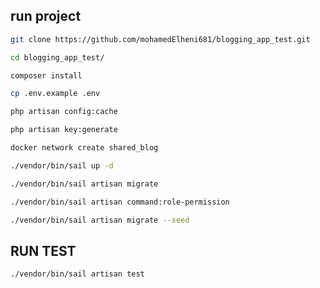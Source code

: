 ## run project
```bash
git clone https://github.com/mohamedElheni681/blogging_app_test.git
```
```bash
cd blogging_app_test/
```
```bash
composer install
```
```bash
cp .env.example .env
```
```bash
php artisan config:cache
```
```bash
php artisan key:generate
```
```bash
docker network create shared_blog
```
```bash
./vendor/bin/sail up -d
```
```bash
./vendor/bin/sail artisan migrate
   ```
```bash
./vendor/bin/sail artisan command:role-permission
```
```bash
./vendor/bin/sail artisan migrate --seed
```


## RUN TEST
```bash
./vendor/bin/sail artisan test
```